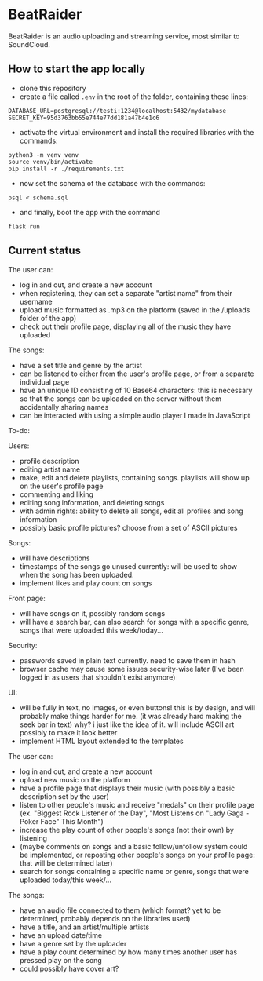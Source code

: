 # BeatRaider

BeatRaider is an audio uploading and streaming service, most similar to SoundCloud.

## How to start the app locally

- clone this repository
- create a file called `.env` in the root of the folder, containing these lines:
```
DATABASE_URL=postgresql://testi:1234@localhost:5432/mydatabase
SECRET_KEY=95d3763bb55e744e77dd181a47b4e1c6
```
- activate the virtual environment and install the required libraries with the commands:
```
python3 -m venv venv
source venv/bin/activate
pip install -r ./requirements.txt
```
- now set the schema of the database with the commands:
```
psql < schema.sql
```
- and finally, boot the app with the command
```
flask run
```

## Current status

The user can:
- log in and out, and create a new account
- when registering, they can set a separate "artist name" from their username
- upload music formatted as .mp3 on the platform (saved in the /uploads folder of the app)
- check out their profile page, displaying all of the music they have uploaded

The songs:
- have a set title and genre by the artist
- can be listened to either from the user's profile page, or from a separate individual page
- have an unique ID consisting of 10 Base64 characters: this is necessary so that the songs can be uploaded on the server without them accidentally sharing names
- can be interacted with using a simple audio player I made in JavaScript

To-do:

Users:
- profile description
- editing artist name
- make, edit and delete playlists, containing songs. playlists will show up on the user's profile page
- commenting and liking
- editing song information, and deleting songs
- with admin rights: ability to delete all songs, edit all profiles and song information
- possibly basic profile pictures? choose from a set of ASCII pictures

Songs:
- will have descriptions
- timestamps of the songs go unused currently: will be used to show when the song has been uploaded.
- implement likes and play count on songs

Front page:
- will have songs on it, possibly random songs
- will have a search bar, can also search for songs with a specific genre, songs that were uploaded this week/today...

Security:
- passwords saved in plain text currently. need to save them in hash
- browser cache may cause some issues security-wise later (I've been logged in as users that shouldn't exist anymore)

UI:
- will be fully in text, no images, or even buttons! this is by design, and will probably make things harder for me. (it was already hard making the seek bar in text) why? i just like the idea of it. will include ASCII art possibly to make it look better
- implement HTML layout extended to the templates

The user can:

- log in and out, and create a new account
- upload new music on the platform
- have a profile page that displays their music (with possibly a basic description set by the user)
- listen to other people's music and receive "medals" on their profile page (ex. "Biggest Rock Listener of the Day", "Most Listens on "Lady Gaga - Poker Face" This Month")
- increase the play count of other people's songs (not their own) by listening
- (maybe comments on songs and a basic follow/unfollow system could be implemented, or reposting other people's songs on your profile page: that will be determined later)
- search for songs containing a specific name or genre, songs that were uploaded today/this week/...

The songs:
- have an audio file connected to them (which format? yet to be determined, probably depends on the libraries used)
- have a title, and an artist/multiple artists
- have an upload date/time
- have a genre set by the uploader
- have a play count determined by how many times another user has pressed play on the song
- could possibly have cover art?
